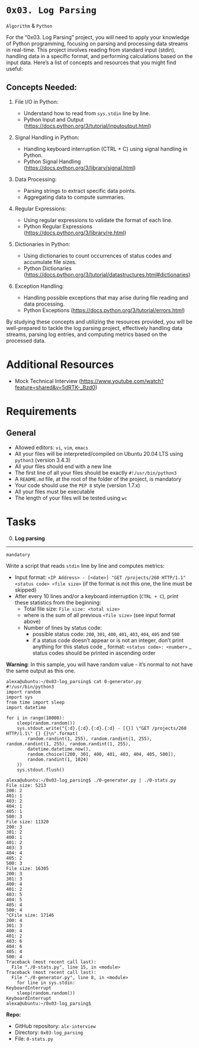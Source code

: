 # `0x03. Log Parsing`
`Algorithm` & `Python`
 
For the “0x03. Log Parsing” project, you will need to apply your knowledge of Python programming, focusing on parsing and processing data streams in real-time. This project involves reading from standard input (stdin), handling data in a specific format, and performing calculations based on the input data. Here’s a list of concepts and resources that you might find useful:

## Concepts Needed:
1. File I/O in Python:

	- Understand how to read from `sys.stdin` line by line.
	- Python Input and Output (https://docs.python.org/3/tutorial/inputoutput.html)
2. Signal Handling in Python:

	- Handling keyboard interruption (CTRL + C) using signal handling in Python.
	- Python Signal Handling (https://docs.python.org/3/library/signal.html)
3. Data Processing:

	- Parsing strings to extract specific data points.
	- Aggregating data to compute summaries.
4. Regular Expressions:

	- Using regular expressions to validate the format of each line.
	- Python Regular Expressions (https://docs.python.org/3/library/re.html)
5. Dictionaries in Python:

	- Using dictionaries to count occurrences of status codes and accumulate file sizes.
	- Python Dictionaries (https://docs.python.org/3/tutorial/datastructures.html#dictionaries)
6. Exception Handling:

	- Handling possible exceptions that may arise during file reading and data processing.
	- Python Exceptions (https://docs.python.org/3/tutorial/errors.html)

By studying these concepts and utilizing the resources provided, you will be well-prepared to tackle the log parsing project, effectively handling data streams, parsing log entries, and computing metrics based on the processed data.

# Additional Resources
- Mock Technical Interview (https://www.youtube.com/watch?feature=shared&v=5dRTK-_Bzd0)

# Requirements
## General
- Allowed editors: `vi`, `vim`, `emacs`
- All your files will be interpreted/compiled on Ubuntu 20.04 LTS using `python3` (version 3.4.3)
- All your files should end with a new line
- The first line of all your files should be exactly `#!/usr/bin/python3`
- A `README.md` file, at the root of the folder of the project, is mandatory
- Your code should use the `PEP 8` style (version 1.7.x)
- All your files must be executable
- The length of your files will be tested using `wc`

# Tasks
0. **Log parsing** 
***
`mandatory`

Write a script that reads `stdin` line by line and computes metrics:

- Input format: `<IP Address> - [<date>] "GET /projects/260 HTTP/1.1" <status code> <file size>` (if the format is not this one, the line must be skipped)
- After every 10 lines and/or a keyboard interruption (`CTRL + C`), print these statistics from the beginning:
	* Total file size: `File size: <total size>`
	* where <total size> is the sum of all previous `<file size>` (see input format above)
	* Number of lines by status code:
		- possible status code: `200`, `301`, `400`, `401`, `403`, `404`, `405` and `500`
		- if a status code doesn’t appear or is not an integer, don’t print anything for this status code
		_ format: `<status code>: <number>`
		_ status codes should be printed in ascending order

**Warning**: In this sample, you will have random value - it’s normal to not have the same output as this one.
```
alexa@ubuntu:~/0x03-log_parsing$ cat 0-generator.py
#!/usr/bin/python3
import random
import sys
from time import sleep
import datetime

for i in range(10000):
    sleep(random.random())
    sys.stdout.write("{:d}.{:d}.{:d}.{:d} - [{}] \"GET /projects/260 HTTP/1.1\" {} {}\n".format(
        random.randint(1, 255), random.randint(1, 255), random.randint(1, 255), random.randint(1, 255),
        datetime.datetime.now(),
        random.choice([200, 301, 400, 401, 403, 404, 405, 500]),
        random.randint(1, 1024)
    ))
    sys.stdout.flush()

alexa@ubuntu:~/0x03-log_parsing$ ./0-generator.py | ./0-stats.py 
File size: 5213
200: 2
401: 1
403: 2
404: 1
405: 1
500: 3
File size: 11320
200: 3
301: 2
400: 1
401: 2
403: 3
404: 4
405: 2
500: 3
File size: 16305
200: 3
301: 3
400: 4
401: 2
403: 5
404: 5
405: 4
500: 4
^CFile size: 17146
200: 4
301: 3
400: 4
401: 2
403: 6
404: 6
405: 4
500: 4
Traceback (most recent call last):
  File "./0-stats.py", line 15, in <module>
Traceback (most recent call last):
  File "./0-generator.py", line 8, in <module>
    for line in sys.stdin:
KeyboardInterrupt
    sleep(random.random())
KeyboardInterrupt
alexa@ubuntu:~/0x03-log_parsing$ 
```
**Repo:**

- GitHub repository: `alx-interview`
- Directory: `0x03-log_parsing`
- File: `0-stats.py`
  
